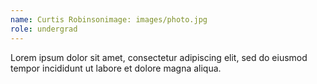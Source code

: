 ```yaml
---
name: Curtis Robinsonimage: images/photo.jpg
role: undergrad
---
```


Lorem ipsum dolor sit amet, consectetur adipiscing elit, sed do eiusmod tempor incididunt ut labore et dolore magna aliqua.

